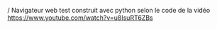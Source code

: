 / Navigateur web test construit avec python selon le code de la vidéo https://www.youtube.com/watch?v=u8IsuRT6ZBs
